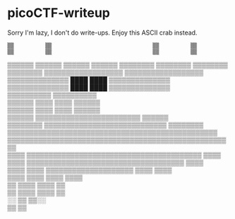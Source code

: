 # picoCTF-writeup
Sorry I'm lazy, I don't do write-ups.
Enjoy this ASCII crab instead.




    ▒▒          ▒▒                                ▒▒          ▒▒  
    ▒▒          ▒▒                                ▒▒          ▒▒  
  ▒▒▒▒▒▒      ▒▒▒▒▒▒                            ▒▒▒▒▒▒      ▒▒▒▒▒▒
  ▒▒▒▒▒▒▒▒  ▒▒▒▒▒▒▒▒                            ▒▒▒▒▒▒▒▒  ▒▒▒▒▒▒▒▒
  ▒▒▒▒▒▒▒▒▒▒▒▒▒▒▒▒▒▒                            ▒▒▒▒▒▒▒▒▒▒▒▒▒▒▒▒▒▒
    ▒▒▒▒▒▒▒▒▒▒▒▒▒▒        ████        ████        ▒▒▒▒▒▒▒▒▒▒▒▒▒▒  
    ▒▒▒▒▒▒▒▒▒▒▒▒▒▒        ████        ████        ▒▒▒▒▒▒▒▒▒▒▒▒▒▒  
      ▒▒▒▒▒▒▒▒▒▒                                    ▒▒▒▒▒▒▒▒▒▒    
        ▒▒▒▒▒▒            ▒▒▒▒        ▒▒▒▒            ▒▒▒▒▒▒      
        ▒▒▒▒▒▒            ▒▒▒▒        ▒▒▒▒            ▒▒▒▒▒▒      
        ▒▒▒▒▒▒        ▒▒▒▒▒▒▒▒▒▒▒▒▒▒▒▒▒▒▒▒▒▒▒▒        ▒▒▒▒▒▒      
        ▒▒▒▒▒▒▒▒    ▒▒▒▒▒▒▒▒▒▒▒▒▒▒▒▒▒▒▒▒▒▒▒▒▒▒▒▒    ▒▒▒▒▒▒▒▒      
          ▒▒▒▒▒▒▒▒▒▒▒▒▒▒▒▒▒▒▒▒▒▒▒▒▒▒▒▒▒▒▒▒▒▒▒▒▒▒▒▒▒▒▒▒▒▒▒▒        
        ▒▒▒▒▒▒▒▒▒▒▒▒▒▒▒▒▒▒▒▒▒▒▒▒▒▒▒▒▒▒▒▒▒▒▒▒▒▒▒▒▒▒▒▒▒▒▒▒▒▒▒▒      
      ▒▒▒▒    ▒▒▒▒▒▒▒▒▒▒▒▒▒▒▒▒▒▒▒▒▒▒▒▒▒▒▒▒▒▒▒▒▒▒▒▒▒▒▒▒    ▒▒▒▒    
    ▒▒▒▒        ▒▒▒▒▒▒▒▒▒▒▒▒▒▒▒▒▒▒▒▒▒▒▒▒▒▒▒▒▒▒▒▒▒▒▒▒        ▒▒▒▒  
    ▒▒▒▒        ▒▒▒▒    ▒▒▒▒▒▒▒▒▒▒▒▒▒▒▒▒▒▒▒▒    ▒▒▒▒        ▒▒▒▒  
    ▒▒▒▒      ▒▒▒▒                                ▒▒▒▒      ▒▒▒▒  
      ▒▒      ▒▒▒▒                                ▒▒▒▒      ▒▒    
      ▒▒      ▒▒▒▒                                ▒▒▒▒      ▒▒    
      ░░        ▒▒                                ▒▒░░            
                ▒▒                                ▒▒              
